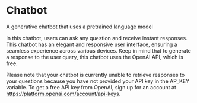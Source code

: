 # Chatbot
  A generative chatbot that uses a pretrained language model

  In this chatbot, users can ask any question and receive instant responses. This chatbot has an elegant and responsive user interface, ensuring a seamless experience across various devices. Keep in mind that to generate a response to the user query, this chatbot uses the OpenAI API, which is free.


Please note that your chatbot is currently unable to retrieve responses to your questions because you have not provided your API key in the AP_KEY variable. To get a free API key from OpenAI, sign up for an account at https://platform.openai.com/account/api-keys.


